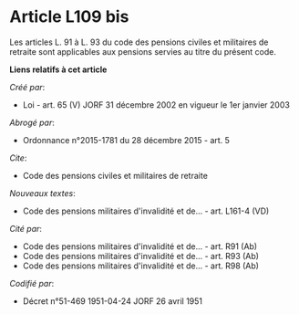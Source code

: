 # Article L109 bis

Les articles L. 91 à L. 93 du code des pensions civiles et militaires de retraite sont applicables aux pensions servies au
titre du présent code.

**Liens relatifs à cet article**

_Créé par_:

  - Loi - art. 65 (V) JORF 31 décembre 2002 en vigueur le 1er janvier 2003

_Abrogé par_:

  - Ordonnance n°2015-1781 du 28 décembre 2015 - art. 5

_Cite_:

  - Code des pensions civiles et militaires de retraite

_Nouveaux textes_:

  - Code des pensions militaires d'invalidité et de... - art. L161-4 (VD)

_Cité par_:

  - Code des pensions militaires d'invalidité et de... - art. R91 (Ab)
  - Code des pensions militaires d'invalidité et de... - art. R93 (Ab)
  - Code des pensions militaires d'invalidité et de... - art. R98 (Ab)

_Codifié par_:

  - Décret n°51-469 1951-04-24 JORF 26 avril 1951
